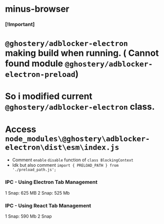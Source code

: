 # minus-browser


### [!Important]
# `@ghostery/adblocker-electron` making build when running. ( Cannot found module `@ghostery/adblocker-electron-preload`)
# So i modified current `@ghostery/adblocker-electron` class.
# Access `node_modules\@ghostery\adblocker-electron\dist\esm\index.js`
- Comment `enable` `disable` function of `class BlockingContext`
- Idk but also comment `import { PRELOAD_PATH } from './preload_path.js';`



### IPC - Using Electron Tab Management
1 Snap: 625 MB 
2 Snap: 525 Mb


###  IPC - Using React Tab Management
1 Snap: 590 Mb
2 Snap